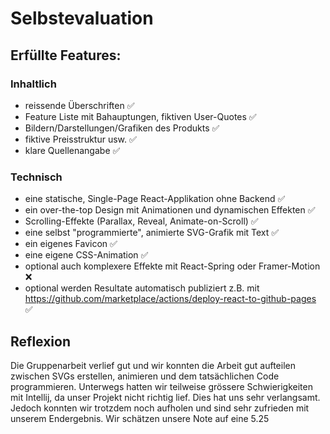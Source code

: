 # Selbstevaluation
## Erfüllte Features:
### Inhaltlich
* reissende Überschriften ✅
* Feature Liste mit Bahauptungen, fiktiven User-Quotes ✅
* Bildern/Darstellungen/Grafiken des Produkts ✅
* fiktive Preisstruktur usw. ✅
* klare Quellenangabe ✅
### Technisch
* eine statische, Single-Page React-Applikation ohne Backend ✅
* ein over-the-top Design mit Animationen und dynamischen Effekten ✅
* Scrolling-Effekte (Parallax, Reveal, Animate-on-Scroll) ✅
* eine selbst "programmierte", animierte SVG-Grafik mit Text ✅
* ein eigenes Favicon ✅
* eine eigene CSS-Animation ✅
* optional auch komplexere Effekte mit React-Spring oder Framer-Motion ❌
* optional werden Resultate automatisch publiziert z.B. mit https://github.com/marketplace/actions/deploy-react-to-github-pages ✅

## Reflexion
Die Gruppenarbeit verlief gut und wir konnten die Arbeit gut aufteilen zwischen SVGs erstellen, animieren und dem tatsächlichen Code programmieren.
Unterwegs hatten wir teilweise grössere Schwierigkeiten mit Intellij, da unser Projekt nicht richtig lief. Dies hat uns sehr verlangsamt.
Jedoch konnten wir trotzdem noch aufholen und sind sehr zufrieden mit unserem Endergebnis.
Wir schätzen unsere Note auf eine 5.25